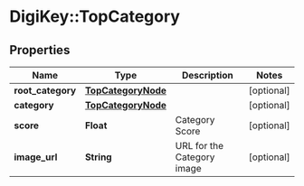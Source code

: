 # DigiKey::TopCategory

## Properties
Name | Type | Description | Notes
------------ | ------------- | ------------- | -------------
**root_category** | [**TopCategoryNode**](TopCategoryNode.md) |  | [optional] 
**category** | [**TopCategoryNode**](TopCategoryNode.md) |  | [optional] 
**score** | **Float** | Category Score | [optional] 
**image_url** | **String** | URL for the Category image | [optional] 


